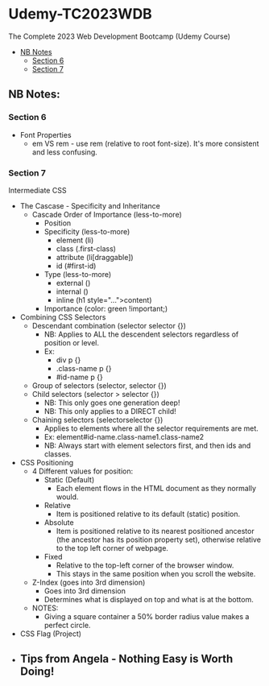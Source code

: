 # Udemy-TC2023WDB

The Complete 2023 Web Development Bootcamp (Udemy Course)

-   [NB Notes](#nb-notes)
    -   [Section 6](#section-6)
    -   [Section 7](#section-7)

## NB Notes:

### Section 6

-   Font Properties
    -   em VS rem - use rem (relative to root font-size). It's more consistent and less confusing.

### Section 7

Intermediate CSS

-   The Cascase - Specificity and Inheritance
    -   Cascade Order of Importance (less-to-more)
        -   Position
        -   Specificity (less-to-more)
            -   element (li)
            -   class (.first-class)
            -   attribute (li[draggable])
            -   id (#first-id)
        -   Type (less-to-more)
            -   external (<link rel="stylesheet" href="./style.css">)
            -   internal (<style>...</style>)
            -   inline (h1 style="...">content</h1>)
        -   Importance (color: green !important;)
-   Combining CSS Selectors
    -   Descendant combination (selector selector {})
        -   NB: Applies to ALL the descendent selectors regardless of position or level.
        -   Ex:
            -   div p {}
            -   .class-name p {}
            -   #id-name p {}
    -   Group of selectors (selector, selector {})
    -   Child selectors (selector > selector {})
        -   NB: This only goes one generation deep!
        -   NB: This only applies to a DIRECT child!
    -   Chaining selectors (selectorselector {})
        -   Applies to elements where all the selector requirements are met.
        -   Ex: element#id-name.class-name1.class-name2
        -   NB: Always start with element selectors first, and then ids and classes.
-   CSS Positioning
    -   4 Different values for position:
        -   Static (Default)
            -   Each element flows in the HTML document as they normally would.
        -   Relative
            -   Item is positioned relative to its default (static) position.
        -   Absolute
            -   Item is positioned relative to its nearest positioned ancestor (the ancestor has its position property set), otherwise relative to the top left corner of webpage.
        -   Fixed
            -   Relative to the top-left corner of the browser window.
            -   This stays in the same position when you scroll the website.
    -   Z-Index (goes into 3rd dimension)
        -   Goes into 3rd dimension
        -   Determines what is displayed on top and what is at the bottom.
    -   NOTES:
        -   Giving a square container a 50% border radius value makes a perfect circle.
-   CSS Flag (Project)
-   Tips from Angela - Nothing Easy is Worth Doing!
    -
